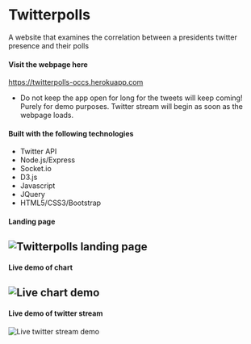 # Twitterpolls
A website that examines the correlation between a presidents twitter presence and their polls

#### Visit the webpage here
https://twitterpolls-occs.herokuapp.com

- Do not keep the app open for long for the tweets will keep coming! Purely for demo purposes. Twitter stream will begin as soon as the webpage loads.

#### Built with the following technologies
- Twitter API
- Node.js/Express
- Socket.io
- D3.js
- Javascript
- JQuery
- HTML5/CSS3/Bootstrap

#### Landing page
![Twitterpolls landing page](https://github.com/JoshuaHwang/twitterpolls/blob/master/public/images/twitterpolls-fold.png)
---
#### Live demo of chart
![Live chart demo](https://github.com/JoshuaHwang/twitterpolls/blob/master/public/images/twitterpolls-livechart.gif)
---
#### Live demo of twitter stream
![Live twitter stream demo](https://github.com/JoshuaHwang/twitterpolls/blob/master/public/images/twitterpolls-stream.gif)